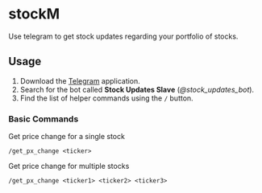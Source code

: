 # stockM

Use telegram to get stock updates regarding your portfolio of stocks.

## Usage

1. Download the [Telegram][1] application.
2. Search for the bot called **Stock Updates Slave** (*@stock_updates_bot*).
3. Find the list of helper commands using the `/` button.

### Basic Commands

Get price change for a single stock
```
/get_px_change <ticker>
```

Get price change for multiple stocks
```
/get_px_change <ticker1> <ticker2> <ticker3>
```

[1]: https://telegram.org/